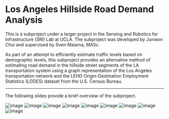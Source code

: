# Los Angeles Hillside Road Demand Analysis

This is a subproject under a larger project in the Sensing and Robotics for Infrastructure (SRI) Lab at UCLA. The subproject was developed by Junwon Choi and supervised by Sven Malama, MASc.

As part of an attempt to efficiently estimate traffic levels based on demographic levels, this subproject provides an alternative method of estimating road demand in the hillside street segments of the LA transportation system using a graph representation of the Los Angeles transportation network and the LEHD Origin-Destination Employment Statistics (LODES) dataset from the U.S. Census Bureau.

---

The following slides provide a brief overview of the subproject.

![image](https://github.com/cjunwon/SRILab-Road-Demand-Analysis/assets/56373973/c8aa97fa-e1b4-4a5f-b654-18be700f38de)
![image](https://github.com/cjunwon/SRILab-Road-Demand-Analysis/assets/56373973/c50dd9de-408b-4c29-96ad-b018520a3142)
![image](https://github.com/cjunwon/SRILab-Road-Demand-Analysis/assets/56373973/92a2dc8f-b559-4a88-8e96-2e0c5d706b9b)
![image](https://github.com/cjunwon/SRILab-Road-Demand-Analysis/assets/56373973/f5a4aee9-6f88-4aa6-b138-5a65c927cf69)
![image](https://github.com/cjunwon/SRILab-Road-Demand-Analysis/assets/56373973/9c0e3cf1-4bcf-49eb-8ac6-3c501564530d)
![image](https://github.com/cjunwon/SRILab-Road-Demand-Analysis/assets/56373973/4e377206-79b3-4ca2-a2ea-686fef123d57)
![image](https://github.com/cjunwon/SRILab-Road-Demand-Analysis/assets/56373973/91946848-ccf7-4d8c-af01-07800dfa85da)
![image](https://github.com/cjunwon/SRILab-Road-Demand-Analysis/assets/56373973/6ba0af24-c394-45ed-92a4-2a4c1c13c3f3)
![image](https://github.com/cjunwon/SRILab-Road-Demand-Analysis/assets/56373973/c8a6cca0-024c-4e58-8875-2183cc488a21)
